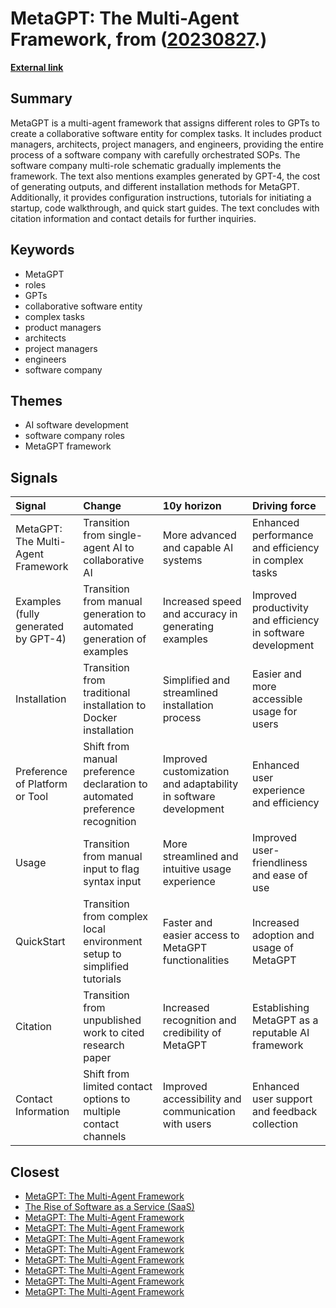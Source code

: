 # __MetaGPT: The Multi-Agent Framework__, from ([20230827](https://kghosh.substack.com/p/20230827).)

__[External link](https://github.com/geekan/MetaGPT)__



## Summary

MetaGPT is a multi-agent framework that assigns different roles to GPTs to create a collaborative software entity for complex tasks. It includes product managers, architects, project managers, and engineers, providing the entire process of a software company with carefully orchestrated SOPs. The software company multi-role schematic gradually implements the framework. The text also mentions examples generated by GPT-4, the cost of generating outputs, and different installation methods for MetaGPT. Additionally, it provides configuration instructions, tutorials for initiating a startup, code walkthrough, and quick start guides. The text concludes with citation information and contact details for further inquiries.

## Keywords

* MetaGPT
* roles
* GPTs
* collaborative software entity
* complex tasks
* product managers
* architects
* project managers
* engineers
* software company

## Themes

* AI software development
* software company roles
* MetaGPT framework

## Signals

| Signal                              | Change                                                                       | 10y horizon                                                     | Driving force                                                |
|:------------------------------------|:-----------------------------------------------------------------------------|:----------------------------------------------------------------|:-------------------------------------------------------------|
| MetaGPT: The Multi-Agent Framework  | Transition from single-agent AI to collaborative AI                          | More advanced and capable AI systems                            | Enhanced performance and efficiency in complex tasks         |
| Examples (fully generated by GPT-4) | Transition from manual generation to automated generation of examples        | Increased speed and accuracy in generating examples             | Improved productivity and efficiency in software development |
| Installation                        | Transition from traditional installation to Docker installation              | Simplified and streamlined installation process                 | Easier and more accessible usage for users                   |
| Preference of Platform or Tool      | Shift from manual preference declaration to automated preference recognition | Improved customization and adaptability in software development | Enhanced user experience and efficiency                      |
| Usage                               | Transition from manual input to flag syntax input                            | More streamlined and intuitive usage experience                 | Improved user-friendliness and ease of use                   |
| QuickStart                          | Transition from complex local environment setup to simplified tutorials      | Faster and easier access to MetaGPT functionalities             | Increased adoption and usage of MetaGPT                      |
| Citation                            | Transition from unpublished work to cited research paper                     | Increased recognition and credibility of MetaGPT                | Establishing MetaGPT as a reputable AI framework             |
| Contact Information                 | Shift from limited contact options to multiple contact channels              | Improved accessibility and communication with users             | Enhanced user support and feedback collection                |

## Closest

* [MetaGPT: The Multi-Agent Framework](0cf9069c3a60ab8376522614af32de62)
* [The Rise of Software as a Service (SaaS)](62f0c80f0091e9b15465cd516137b05e)
* [MetaGPT: The Multi-Agent Framework](0cf9069c3a60ab8376522614af32de62)
* [MetaGPT: The Multi-Agent Framework](0cf9069c3a60ab8376522614af32de62)
* [MetaGPT: The Multi-Agent Framework](0cf9069c3a60ab8376522614af32de62)
* [MetaGPT: The Multi-Agent Framework](0cf9069c3a60ab8376522614af32de62)
* [MetaGPT: The Multi-Agent Framework](0cf9069c3a60ab8376522614af32de62)
* [MetaGPT: The Multi-Agent Framework](0cf9069c3a60ab8376522614af32de62)
* [MetaGPT: The Multi-Agent Framework](0cf9069c3a60ab8376522614af32de62)
* [MetaGPT: The Multi-Agent Framework](0cf9069c3a60ab8376522614af32de62)
